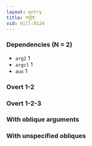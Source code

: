 ```yaml
---
layout: entry
title: མཁྱེན་
vid: Hill:0124
---
```

### Dependencies (N = 2)
* `arg2` 1
* `argcl` 1
* `aux` 1


### Overt 1-2


### Overt 1-2-3


### With oblique arguments


### With unspecified obliques
